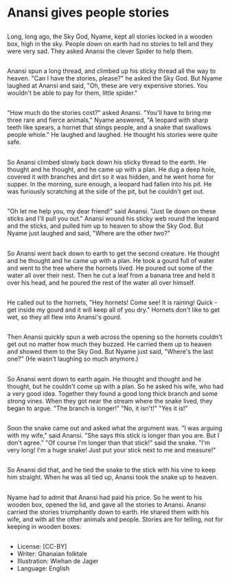 # Anansi gives people stories

##
Long, long ago, the Sky God,
Nyame, kept all stories locked in a
wooden box, high in the sky.
People down on earth had no
stories to tell and they were very
sad.
They asked Anansi the clever Spider
to help them.

##
Anansi spun a long thread, and
climbed up his sticky thread all the
way to heaven.
"Can I have the stories, please?" he
asked the Sky God.
But Nyame laughed at Anansi and
said, "Oh, these are very expensive
stories. You wouldn't be able to pay
for them, little spider."

##
"How much do the stories cost?"
asked Anansi.
"You'll have to bring me three rare
and fierce animals," Nyame
answered, "A leopard with sharp
teeth like spears, a hornet that
stings people, and a snake that
swallows people whole."
He laughed and laughed. He
thought his stories were quite safe.

##
So Anansi climbed slowly back
down his sticky thread to the earth.
He thought and he thought, and he
came up with a plan.
He dug a deep hole, covered it with
branches and dirt so it was hidden,
and he went home for supper. In the
morning, sure enough, a leopard
had fallen into his pit. He was
furiously scratching at the side of
the pit, but he couldn't get out.

##
"Oh let me help you, my dear
friend!" said Anansi. "Just lie down
on these sticks and I'll pull you out."
Anansi wound his sticky web round
the leopard and the sticks, and
pulled him up to heaven to show
the Sky God.
But Nyame just laughed and said,
"Where are the other two?"

##
So Anansi went back down to earth
to get the second creature. He
thought and he thought and he
came up with a plan.
He took a gourd full of water and
went to the tree where the hornets
lived. He poured out some of the
water all over their nest. Then he
cut a leaf from a banana tree and
held it over his head, and he poured
the rest of the water all over
himself.

##
He called out to the hornets, "Hey
hornets! Come see! It is raining!
Quick - get inside my gourd and it
will keep all of you dry."
Hornets don't like to get wet, so
they all flew into Anansi's gourd.

##
Then Anansi quickly spun a web
across the opening so the hornets
couldn't get out no matter how
much they buzzed.
He carried them up to heaven and
showed them to the Sky God.
But Nyame just said, "Where's the
last one?" (He wasn't laughing so
much anymore.)

##
So Anansi went down to earth
again. He thought and thought and
he thought, but he couldn't come
up with a plan. So he asked his wife,
who had a very good idea.
Together they found a good long
thick branch and some strong vines.
When they got near the stream
where the snake lived, they began
to argue.
"The branch is longer!"
"No, it isn't!"
"Yes it is!"

##
Soon the snake came out and asked
what the argument was.
"I was arguing with my wife," said
Anansi. "She says this stick is
longer than you are. But I don't
agree."
"Of course I'm longer than that
stick!" said the snake.
"I'm very long! I'm a huge snake!
Just put your stick next to me and
measure!"

##
So Anansi did that, and he tied the
snake to the stick with his vine to
keep him straight.
When he was all tied up, Anansi
took the snake up to heaven.

##
Nyame had to admit that Anansi
had paid his price. So he went to his
wooden box, opened the lid, and
gave all the stories to Anansi.
Anansi carried the stories
triumphantly down to earth.
He shared them with his wife, and
with all the other animals and
people.
Stories are for telling, not for
keeping in wooden boxes.

##
* License: [CC-BY]
* Writer: Ghanaian folktale
* Illustration: Wiehan de Jager
* Language: English
